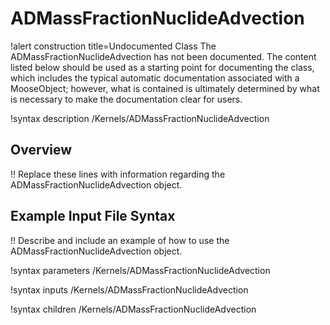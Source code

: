 # ADMassFractionNuclideAdvection

!alert construction title=Undocumented Class
The ADMassFractionNuclideAdvection has not been documented. The content listed below should be used as a starting point for
documenting the class, which includes the typical automatic documentation associated with a
MooseObject; however, what is contained is ultimately determined by what is necessary to make the
documentation clear for users.

!syntax description /Kernels/ADMassFractionNuclideAdvection

## Overview

!! Replace these lines with information regarding the ADMassFractionNuclideAdvection object.

## Example Input File Syntax

!! Describe and include an example of how to use the ADMassFractionNuclideAdvection object.

!syntax parameters /Kernels/ADMassFractionNuclideAdvection

!syntax inputs /Kernels/ADMassFractionNuclideAdvection

!syntax children /Kernels/ADMassFractionNuclideAdvection
